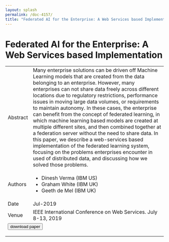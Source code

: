```yaml
---
layout: splash
permalink: /doc-4157/
title: "Federated AI for the Enterprise: A Web Services based Implementation"
---
```


# Federated AI for the Enterprise: A Web Services based Implementation

<table>
    <tbody>
    <tr>
        <td>Abstract</td>
        <td>Many enterprise solutions can be driven off Machine Learning models that are created from the data belonging to an enterprise. However, many enterprises can not share data freely across different locations due to regulatory restrictions, performance issues in moving large data volumes, or requirements to maintain autonomy. In these cases, the enterprise can benefit from the concept of federated learning, in which machine learning based models are created at multiple different sites, and then combined together at a federation server without the need to share data. In this paper, we describe a web-services based implementation of the federated learning system, focusing on the problems enterprises encounter in used of distributed data, and discussing how we solved those problems.</td>
    </tr>
    <tr>
        <td>Authors</td>
        <td>
            <ul>
                <li>Dinesh Verma (IBM US)</li>
                <li>Graham White (IBM UK)</li>
                <li>Geeth de Mel (IBM UK)</li>
            </ul>
        </td>
    </tr>
    <tr>
        <td>Date</td>
        <td>Jul-2019</td>
    </tr>
    <tr>
        <td>Venue</td>
        <td>IEEE International Conference on Web Services. July 8-13, 2019</td>
    </tr>
        <tr>
            <td colspan="2">
                <form method="get" action="https://dais-ita.org/sites/default/files/3864.pdf">
                    <button type="submit">download paper</button>
                </form>
            </td>
        </tr>
    </tbody>
</table>
